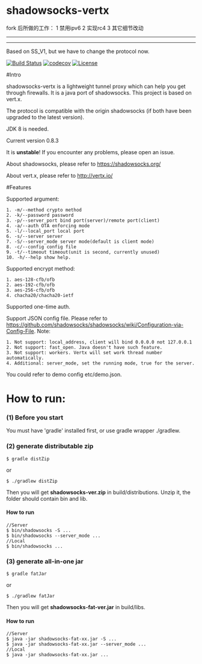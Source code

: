 shadowsocks-vertx
================
fork 后所做的工作：
1 禁用ipv6
2 实现rc4
3 其它细节改动
***************************************************
***************************************************

Based on SS_V1, but we have to change the protocol now.

[![Build Status](https://travis-ci.org/Bestoa/shadowsocks-vertx.svg?branch=master)](https://travis-ci.org/Bestoa/shadowsocks-vertx)
[![codecov](https://codecov.io/gh/Bestoa/shadowsocks-vertx/branch/master/graph/badge.svg)](https://codecov.io/gh/Bestoa/shadowsocks-vertx)
[![License](http://img.shields.io/:license-apache-blue.svg?style=flat-square)](http://www.apache.org/licenses/LICENSE-2.0.html)

#Intro

shadowsocks-vertx is a lightweight tunnel proxy which can help you get through firewalls. It is a java port of shadowsocks. This project is based on vert.x.

The protocol is compatible with the origin shadowsocks (if both have been upgraded to the latest version).

JDK 8 is needed.

Current version 0.8.3

It is **unstable**! If you encounter any problems, please open an issue.

About shadowsocks, please refer to https://shadowsocks.org/

About vert.x, please refer to http://vertx.io/

#Features

Supported argument:

    1. -m/--method crypto method
    2. -k/--password password
    3. -p/--server_port bind port(server)/remote port(client)
    4. -a/--auth OTA enforcing mode
    5. -l/--local_port local port
    6. -s/--server server
    7. -S/--server_mode server mode(default is client mode)
    8. -c/--config config file
    9. -t/--timeout timeout(unit is second, currently unused)
    10. -h/--help show help.

Supported encrypt method:

    1. aes-128-cfb/ofb
    2. aes-192-cfb/ofb
    3. aes-256-cfb/ofb
    4. chacha20/chacha20-ietf

Supported one-time auth.

Support JSON config file. Please refer to https://github.com/shadowsocks/shadowsocks/wiki/Configuration-via-Config-File.
Note:

    1. Not support: local_address, client will bind 0.0.0.0 not 127.0.0.1
    2. Not support: fast_open. Java doesn't have such feature.
    3. Not support: workers. Vertx will set work thread number automatically.
    4. Additional: server_mode, set the running mode, true for the server.

You could refer to demo config etc/demo.json.

How to run:
===========
### (1) Before you start
You must have 'gradle' installed first, or use gradle wrapper ./gradlew.

### (2) generate distributable zip
```
$ gradle distZip
```
or
```
$ ./gradlew distZip
```

Then you will get **shadowsocks-ver.zip** in build/distributions.
Unzip it, the folder should contain bin and lib.

#### How to run
```
//Server
$ bin/shadowsocks -S ...
$ bin/shadowsocks --server_mode ...
//Local
$ bin/shadowsocks ...
```

### (3) generate all-in-one jar
```
$ gradle fatJar
```
or
```
$ ./gradlew fatJar
```


Then you will get **shadowsocks-fat-ver.jar** in build/libs.

#### How to run
```
//Server
$ java -jar shadowsocks-fat-xx.jar -S ...
$ java -jar shadowsocks-fat-xx.jar --server_mode ...
//Local
$ java -jar shadowsocks-fat-xx.jar ...
```

